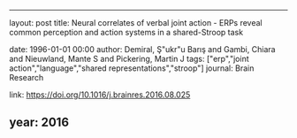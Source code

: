 ---
layout: post
title: Neural correlates of verbal joint action - ERPs reveal common perception and action systems in a shared-Stroop task

date: 1996-01-01 00:00
author: Demiral, Ş\"ukr\"u Barış and Gambi, Chiara and Nieuwland, Mante S and Pickering, Martin J
tags: ["erp","joint action","language","shared representations","stroop"]
journal: Brain Research

link: https://doi.org/10.1016/j.brainres.2016.08.025

year: 2016
-----